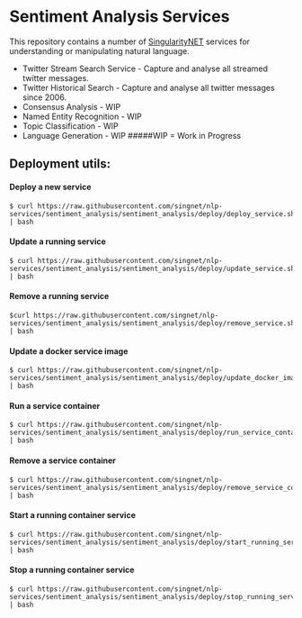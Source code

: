 # Sentiment Analysis Services

This repository contains a number of [SingularityNET](http://singularitynet.io) services for understanding or manipulating natural language.

- Twitter Stream Search Service - Capture and analyse all streamed twitter messages.
- Twitter Historical Search - Capture and analyse all twitter messages since 2006.
- Consensus Analysis - WIP
- Named Entity Recognition - WIP
- Topic Classification - WIP
- Language Generation - WIP
#####WIP = Work in Progress

## Deployment utils:

#### Deploy a new service
```
$ curl https://raw.githubusercontent.com/singnet/nlp-services/sentiment_analysis/sentiment_analysis/deploy/deploy_service.sh | bash
```

#### Update a running service
```
$ curl https://raw.githubusercontent.com/singnet/nlp-services/sentiment_analysis/sentiment_analysis/deploy/update_service.sh | bash
```

#### Remove a running service
```
$curl https://raw.githubusercontent.com/singnet/nlp-services/sentiment_analysis/sentiment_analysis/deploy/remove_service.sh | bash
```

#### Update a docker service image
```
$ curl https://raw.githubusercontent.com/singnet/nlp-services/sentiment_analysis/sentiment_analysis/deploy/update_docker_image.sh | bash
```

#### Run a service container
```
$ curl https://raw.githubusercontent.com/singnet/nlp-services/sentiment_analysis/sentiment_analysis/deploy/run_service_container.sh | bash
```

#### Remove a service container
```
$ curl https://raw.githubusercontent.com/singnet/nlp-services/sentiment_analysis/sentiment_analysis/deploy/remove_service_container.sh | bash
```

#### Start a running container service
```
$ curl https://raw.githubusercontent.com/singnet/nlp-services/sentiment_analysis/sentiment_analysis/deploy/start_running_service.sh | bash
```

#### Stop a running container service
```
$ curl https://raw.githubusercontent.com/singnet/nlp-services/sentiment_analysis/sentiment_analysis/deploy/stop_running_service.sh | bash
```